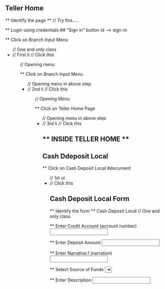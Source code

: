 ## Teller Home ##
  ** Identify the page **
    // Try this.....

  ** Login using credentials
    ## "Sign in" button id --> sign-in
    
  ** Click on Branch Input Menu
    <body>
      <ul class="menuMargin">     // One and only class
        <li class="clsHasKids">   // First li
          <span>                  // Click this
          <ul>                    // Opening menu

  ** Click on Branch Input Menu
    <ul>                          // Opening menu in above step
      <li class="clsHasKids">     // 2nd li
        <span>                    // Click this
        <ul>                      // Opening Menu

  ** Click on Teller Home Page
    <ul>                          // Opening menu in above step
      <li>                        // 3rd li
        <a>                       // Click this

## ** INSIDE TELLER HOME ** ##

## Cash Ddeposit Local ##
  ** Click on Cash Deposit Local
    <frame id="FRAMEE060065654604">
      #document
      <head></head>
      <body>
        <ul>                      // 1st ul
          <li>
            <a>                   // Click this

## Cash Deposit Local Form ##
  ** Identify the form **
    <td class="dealtitle">Cash Deposit Local</td>   // One and only class

  ** Enter Credit Account (account number)
    <input id="fieldName:ACCOUNT.2">
    
  ** Enter Deposit Amount
    <input id="fieldName:AMOUNT.LOCAL.1:1">

  ** Enter Narrative.1 (narration)
    <input id="fieldName:NARRATIVE.2:1">

  ** Select Source of Funds
    <select id="fieldName:SOURCE.OF.FUNDS">
      Display                       Value
      null                          null
      Personal Savings              1
      Funds Recived From Parents    2
      Funds Recieved From Friends   3
      Sale of Vehicle               4
      Sale of Property              5
      Gift                          6
      Other                         7

  ** Enter Description
    <input id="fieldName:SRC.DESCRIPTION">